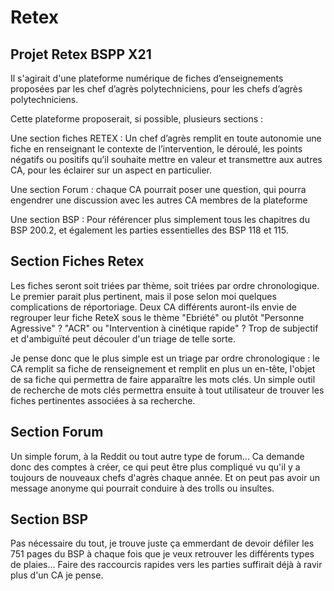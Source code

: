 # Retex
## Projet Retex BSPP X21




Il s'agirait d'une plateforme numérique de fiches d’enseignements proposées par les chef d’agrès polytechniciens, pour les chefs d’agrès polytechniciens.

Cette plateforme proposerait, si possible, plusieurs sections :

Une section fiches RETEX : Un chef d’agrès remplit en toute autonomie une fiche en renseignant le contexte de l’intervention, le déroulé, les points négatifs ou positifs qu’il souhaite mettre en valeur et transmettre aux autres CA, pour les éclairer sur un aspect en particulier.

Une section Forum : chaque CA pourrait poser une question, qui pourra engendrer une discussion avec les autres CA membres de la plateforme

Une section BSP : Pour référencer plus simplement tous les chapitres du BSP 200.2, et également les parties essentielles des BSP 118 et 115. 


## Section Fiches Retex

Les fiches seront soit triées par thème, soit triées par ordre chronologique. 
Le premier parait plus pertinent, mais il pose selon moi quelques complications de réportoriage. Deux CA différents auront-ils envie de regrouper leur fiche ReteX sous le thème "Ebriété" ou plutôt "Personne Agressive" ? "ACR" ou "Intervention à cinétique rapide" ? Trop de subjectif et d'ambiguïté peut découler d'un triage de telle sorte. 

Je pense donc que le plus simple est un triage par ordre chronologique : le CA remplit sa fiche de renseignement et remplit en plus un en-tête, l'objet de sa fiche qui permettra de faire apparaître les mots clés. Un simple outil de recherche de mots clés permettra ensuite à tout utilisateur de trouver les fiches pertinentes associées à sa recherche. 

## Section Forum

Un simple forum, à la Reddit ou tout autre type de forum... Ca demande donc des comptes à créer, ce qui peut être plus compliqué vu qu'il y a toujours de nouveaux chefs d'agrès chaque année. Et on peut pas avoir un message anonyme qui pourrait conduire à des trolls ou insultes. 

## Section BSP

Pas nécessaire du tout, je trouve juste ça emmerdant de devoir défiler les 751 pages du BSP à chaque fois que je veux retrouver les différents types de plaies... Faire des raccourcis rapides vers les parties suffirait déjà à ravir plus d'un CA je pense. 

